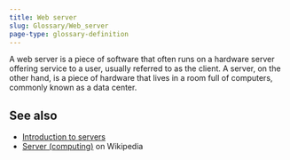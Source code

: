 ```yaml
---
title: Web server
slug: Glossary/Web_server
page-type: glossary-definition
---
```


A web server is a piece of software that often runs on a hardware server offering service to a user, usually referred to as the client. A server, on the other hand, is a piece of hardware that lives in a room full of computers, commonly known as a data center.

## See also

- [Introduction to servers](/en-US/docs/Learn/Common_questions/What_is_a_web_server)
- [Server (computing)](<https://en.wikipedia.org/wiki/Server_(computing)>) on Wikipedia
